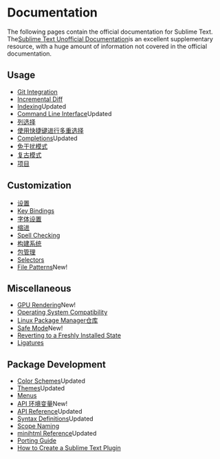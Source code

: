 # Documentation

The following pages contain the official documentation for Sublime Text. The[Sublime Text Unofficial Documentation](https://docs.sublimetext.io/)is an excellent supplementary resource, with a huge amount of information not covered in the official documentation.

## Usage

*   [Git Integration](git_integration)
*   [Incremental Diff](incremental_diff)
*   [Indexing](indexing)Updated
*   [Command Line Interface](command_line)Updated
*   [列选择](column_selection)
*   [使用快捷键进行多重选择](multiple_selection_with_the_keyboard)
*   [Completions](completions)Updated
*   [免干扰模式](distraction_free)
*   [复古模式](vintage)
*   [项目](projects)

## Customization

*   [设置](settings)
*   [Key Bindings](key_bindings)
*   [字体设置](font)
*   [缩进](indentation)
*   [Spell Checking](spell_checking)
*   [构建系统](build_systems)
*   [包管理](packages)
*   [Selectors](selectors)
*   [File Patterns](file_patterns)New!

## Miscellaneous

*   [GPU Rendering](gpu_rendering)New!
*   [Operating System Compatibility](os_compatibility)
*   [Linux Package Manager仓库](linux_repositories)
*   [Safe Mode](safe_mode)New!
*   [Reverting to a Freshly Installed State](revert)
*   [Ligatures](ligatures)

## Package Development

*   [Color Schemes](color_schemes)Updated
*   [Themes](themes)Updated
*   [Menus](menus)
*   [API 环境变量](api_environments)New!
*   [API Reference](api_reference)Updated
*   [Syntax Definitions](syntax)Updated
*   [Scope Naming](scope_naming)
*   [minihtml Reference](minihtml)Updated
*   [Porting Guide](porting_guide)
*   [How to Create a Sublime Text Plugin](http://net.tutsplus.com/tutorials/python-tutorials/how-to-create-a-sublime-text-2-plugin/)